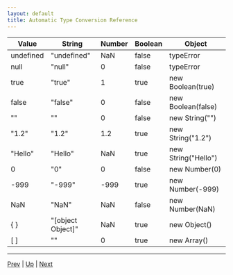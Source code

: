```yaml
---
layout: default
title: Automatic Type Conversion Reference
---
```


|Value   |String   |Number   |Boolean   |Object   |
|---|---|---|---|---|
|undefined|"undefined"|NaN|false|typeError|
|null|"null"|0|false|typeError|
|true|"true"|1|true |new Boolean(true)|
|false|"false"|0|false| new Boolean(false)|
|""|""|0|false|new String("")|
|"1.2"|"1.2"|1.2|true|new String("1.2")|
|"Hello"| "Hello" | NaN |true|new String("Hello")|
|0|"0"|0|false|new Number(0)|
|-999|"-999"|-999|true |new Number(-999)|
|NaN|"NaN"|NaN|false|new Number(NaN)|
|{ }|"[object Object]"| NaN |true| new Object() |
|[ ]|""|0|true| new Array() |

<hr>

[Prev](howIsItPerformed.md) | [Up](README.md) | [Next](identityVSequality.md)

